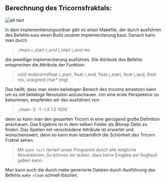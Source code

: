 ## Berechnung des Tricornsfraktals: 


![alt text](https://github.com/[NicolasArteaga]/[Fraktale]/ExampleResult.jpg?raw=true)

In dem Implementierungsordner gibt es einen Makefile, der durch ausführen des Befehls `make` einen
Build unserer Implementierung baut.
Danach kann man durch
>./main r_start r_end i_start i_end res

die jeweillige Implementierung ausführen. Die Attribute des Befehls entsprechen die Attribute der Funktion:

>void multicorn(float r_start, float r_end, float i_start, float i_end, float res, unsigned
char* img)

Das heißt, dass man einen beliebigen Bereich des tricorns einsetzen kann um es mit beliebige Resolution anzuschauen. Um eine erste Perspektive zu bekommen, empfehlen wir das ausführen von:

>./main -2 -1 -1.5 1.5 1000

denn so kann man den gesamten Tricorn in eine genügend große Definition anschauen. Das Ergebnis ist in dem selben Folder als Bitmap Datei zu finden. Das Spielen mit verschiedene Attribute ist erwartet und wünschenswert, denn so kann man letzendlich die Schönheit des Tricorn Fraktal sehen.

>Mit `make test` iteriert unser Programm durch alle mögliche Resolutionen. So können wir testen, dass keine Eingabe ein Segfault geben kann. 


Man kann auch die durch make generierte Dateien durch Ausführung des Befehls `make clean` schnell löschen.


